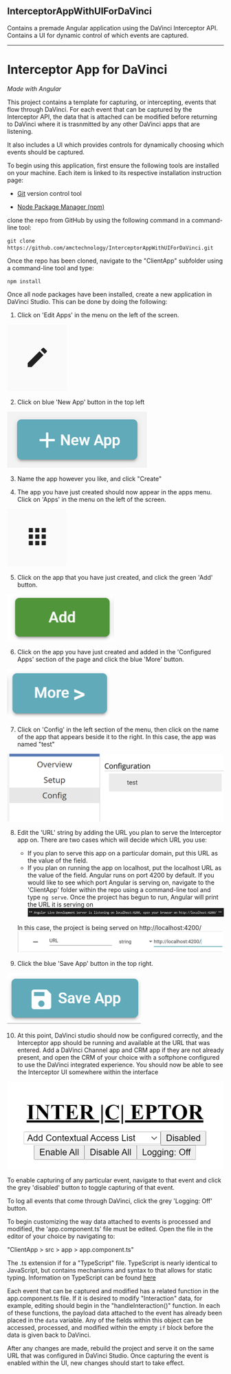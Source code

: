 ## InterceptorAppWithUIForDaVinci
Contains a premade Angular application using the DaVinci Interceptor API. Contains a UI for dynamic control of which events are captured.
___
# Interceptor App for DaVinci
*Made with Angular*

This project contains a template for capturing, or intercepting, events that flow through DaVinci. For each event that can be captured by the Interceptor API, the data that is attached can be modified before returning to DaVinci where it is trasnmitted by any other DaVinci apps that are listening.

It also includes a UI which provides controls for dynamically choosing which events should be captured.

To begin using this application, first ensure the following tools are installed on your machine. Each item is linked to its respective installation instruction page:

- [Git](https://git-scm.com/book/en/v2/Getting-Started-Installing-Git) version control tool

- [Node Package Manager (npm)](https://nodejs.org/en/download/)

clone the repo from GitHub by using the following command in a command-line tool: 

    git clone https://github.com/amctechnology/InterceptorAppWithUIForDaVinci.git

Once the repo has been cloned, navigate to the "ClientApp" subfolder using a command-line tool and type:

    npm install
Once all node packages have been installed, create a new application in DaVinci Studio. This can be done by doing the following:

1. Click on 'Edit Apps' in the menu on the left of the screen.

![Edit Apps](images/editapps.png)

2. Click on blue 'New App' button in the top left

![New App](images/newapp.png)

3. Name the app however you like, and click "Create"

4. The app you have just created should now appear in the apps menu. Click on 'Apps' in the menu on the left of the screen.

![Apps](images/apps.png)

5. Click on the app that you have just created, and click the green 'Add' button.

![Add](images/add.png)

6. Click on the app you have just created and added in the 'Configured Apps' section of the page and click the blue 'More' button.

![More](images/more.png)

7. Click on 'Config' in the left section of the menu, then click on the name of the app that appears beside it to the right. In this case, the app was named "test"

![Configuration](images/config.png)

8. Edit the 'URL' string by adding the URL you plan to serve the Interceptor app on. There are two cases which will decide which URL you use:
    - If you plan to serve this app on a particular domain, put this URL as the value of the field.
    - If you plan on running the app on localhost, put the localhost URL as the value of the field. Angular runs on port 4200 by default. If you would like to see which port Angular is serving on, navigate to the 'ClientApp' folder within the repo using a command-line tool and type `ng serve`. Once the project has begun to run, Angular will print the URL it is serving on
    ![Localhost](images/localhost.png)

    In this case, the project is being served on http://localhost:4200/
    ![URL](images/url.png)

9. Click the blue 'Save App' button in the top right.

![Save APP](images/saveapp.png)

10. At this point, DaVinci studio should now be configured correctly, and the Interceptor app should be running and available at the URL that was entered. Add a DaVinci Channel app and CRM app if they are not already present, and open the CRM of your choice with a softphone configured to use the DaVinci integrated experience. You should now be able to see the Interceptor UI somewhere within the interface

![Interceptor UI](images/interceptor.png)

To enable capturing of any particular event, navigate to that event and click the grey 'disabled' button to toggle capturing of that event.

To log all events that come through DaVinci, click the grey 'Logging: Off' button.

To begin customizing the way data attached to events is processed and modified, the 'app.component.ts' file must be edited. Open the file in the editor of your choice by navigating to: 

"ClientApp > src > app > app.component.ts"

The .ts extension if for a "TypeScript" file. TypeScript is nearly identical to JavaScript, but contains mechanisms and syntax to that allows for static typing. Information on TypeScript can be found [here](https://www.typescriptlang.org/docs/handbook/typescript-in-5-minutes.html)

Each event that can be captured and modified has a related function in the app.component.ts file. If it is desired to modify "Interaction" data, for example, editing should begin in the "handleInteraction()" function. In each of these functions, the payload data attached to the event has already been placed in the `data` variable. Any of the fields within this object can be accessed, processed, and modified within the empty `if` block before the data is given back to DaVinci.

After any changes are made, rebuild the project and serve it on the same URL that was configured in DaVinci Studio. Once capturing the event is enabled within the UI, new changes should start to take effect.
